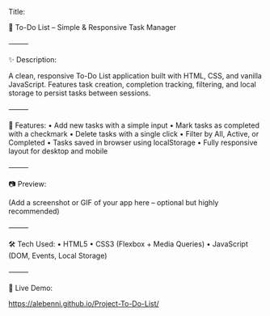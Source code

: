  Title:

📝 To-Do List – Simple & Responsive Task Manager

⸻

✨ Description:

A clean, responsive To-Do List application built with HTML, CSS, and vanilla JavaScript.
Features task creation, completion tracking, filtering, and local storage to persist tasks between sessions.

⸻

🚀 Features:
	•	Add new tasks with a simple input
	•	Mark tasks as completed with a checkmark
	•	Delete tasks with a single click
	•	Filter by All, Active, or Completed
	•	Tasks saved in browser using localStorage
	•	Fully responsive layout for desktop and mobile

⸻

📷 Preview:

(Add a screenshot or GIF of your app here – optional but highly recommended)

⸻

🛠️ Tech Used:
	•	HTML5
	•	CSS3 (Flexbox + Media Queries)
	•	JavaScript (DOM, Events, Local Storage)

⸻

📂 Live Demo:

https://alebenni.github.io/Project-To-Do-List/
